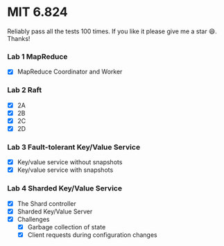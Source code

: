 # MIT 6.824

Reliably pass all the tests 100 times. If you like it please give me a star :smile:. Thanks!


### Lab 1 MapReduce
- [X] MapReduce Coordinator and Worker

### Lab 2 Raft
- [X] 2A
- [X] 2B
- [X] 2C
- [X] 2D

### Lab 3 Fault-tolerant Key/Value Service
- [X] Key/value service without snapshots
- [X] Key/value service with snapshots

### Lab 4 Sharded Key/Value Service
- [X] The Shard controller
- [X] Sharded Key/Value Server
- [X] Challenges
  - [X] Garbage collection of state
  - [X] Client requests during configuration changes